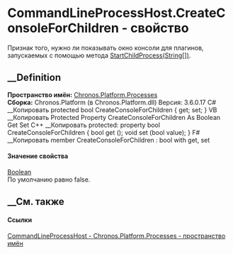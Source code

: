 # CommandLineProcessHost.CreateConsoleForChildren - свойство
Признак того, нужно ли показывать окно консоли для плагинов, запускаемых с
помощью метода
[StartChildProcess(String[])](M_Chronos_Platform_Processes_CommandLineProcessHost_StartChildProcess.htm).
## __Definition
 **Пространство имён:**
[Chronos.Platform.Processes](N_Chronos_Platform_Processes.htm)  
 **Сборка:** Chronos.Platform (в Chronos.Platform.dll) Версия: 3.6.0.17
C# __Копировать
     protected bool CreateConsoleForChildren { get; set; }
VB __Копировать
     Protected Property CreateConsoleForChildren As Boolean
    	Get
    	Set
C++ __Копировать
     protected:
    property bool CreateConsoleForChildren {
    	bool get ();
    	void set (bool value);
    }
F# __Копировать
     member CreateConsoleForChildren : bool with get, set
#### Значение свойства
[Boolean](https://learn.microsoft.com/dotnet/api/system.boolean)  
По умолчанию равно false.
##  __См. также
#### Ссылки
[CommandLineProcessHost -
](T_Chronos_Platform_Processes_CommandLineProcessHost.htm)
[Chronos.Platform.Processes - пространство
имён](N_Chronos_Platform_Processes.htm)
